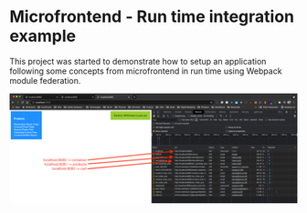 # Microfrontend - Run time integration example

This project was started to demonstrate how to setup an application following some concepts from microfrontend in run time using Webpack module federation.

![Initial setup](https://github.com/luizcavalieri/ecomm/blob/master/assets/initialsetup.png?raw=true)
